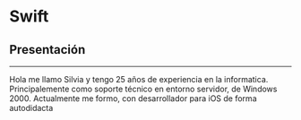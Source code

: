 # Swift

## Presentación

----------------------------------------------------------------------

Hola me llamo Silvia y tengo 25 años de experiencia en la informatica.
Principalemente como soporte técnico en entorno servidor, de Windows 2000.
Actualmente me formo, con desarrollador para iOS de forma autodidacta
